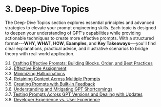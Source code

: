 # 3. Deep-Dive Topics

The Deep-Dive Topics section explores essential principles and advanced
strategies to elevate your prompt engineering skills. Each topic is
designed to deepen your understanding of GPT's capabilities while
providing actionable techniques to create more effective prompts. With a
structured format---**WHY**, **WHAT**, **HOW**, **Examples**, and **Key
Takeaways**---you'll find clear explanations, practical advice, and
illustrative scenarios to bridge theory with real-world application.

   3.1. [Crafting Effective Prompts: Building Blocks, Order, and Best Practices](guide/3.1-crafting-prompts.md)  
   3.2. [Effective Role Assignment](guide/3.2-role-assignment.md)  
   3.3. [Minimizing Hallucinations](guide/3.3-minimizing-hallucinations.md)  
   3.4. [Retaining Context Across Multiple Prompts](guide/3.4-retaining-context.md)  
   3.5. [Creating Prompts with Built-In Feedback](guide/3.5-feedback-prompts.md)  
   3.6. [Understanding and Mitigating GPT Shortcomings](guide/3.6-mitigating-shortcomings.md)  
   3.7. [Testing Prompts Across GPT Versions and Dealing with Updates](guide/3.7-testing-prompts.md)  
   3.8. [Developer Experience vs. User Experience](guide/3.8-dev-vs-user.md)  